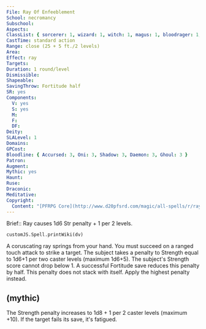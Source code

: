 ```yaml
---
File: Ray Of Enfeeblement
School: necromancy
Subschool: 
Aspects: 
ClassList: { sorcerer: 1, wizard: 1, witch: 1, magus: 1, bloodrager: 1, mesmerist: 1 }
CastTime: standard action
Range: close (25 + 5 ft./2 levels)
Area: 
Effect: ray
Targets: 
Duration: 1 round/level
Dismissible: 
Shapeable: 
SavingThrow: Fortitude half
SR: yes
Components:
  V: yes
  S: yes
  M: 
  F: 
  DF: 
Deity: 
SLALevel: 1
Domains: 
GPCost: 
Bloodline: { Accursed: 3, Oni: 3, Shadow: 3, Daemon: 3, Ghoul: 3 }
Patron: 
Augment: 
Mythic: yes
Haunt: 
Ruse: 
Draconic: 
Meditative: 
Copyright:
  Content: "[PFRPG Core](http://www.d20pfsrd.com/magic/all-spells/r/ray-of-enfeeblement)"
---
```

Brief:: Ray causes 1d6 Str penalty + 1 per 2 levels.

```dataviewjs
customJS.Spell.printWiki(dv)
```

A coruscating ray springs from your hand. You must succeed on a ranged touch attack to strike a target. The subject takes a penalty to Strength equal to 1d6+1 per two caster levels (maximum 1d6+5).  The subject's Strength score cannot drop below 1. A successful Fortitude save reduces this penalty by half. This penalty does not stack with itself. Apply the highest penalty instead.


## (mythic)

The Strength penalty increases to 1d8 + 1 per 2 caster levels (maximum +10). If the target fails its save, it's fatigued.

